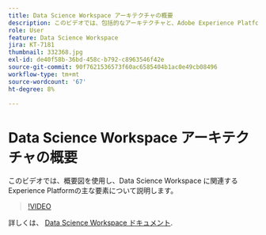 ```yaml
---
title: Data Science Workspace アーキテクチャの概要
description: このビデオでは、包括的なアーキテクチャと、Adobe Experience Platformの Data Science Workspace の主な要素について説明します。
role: User
feature: Data Science Workspace
jira: KT-7181
thumbnail: 332368.jpg
exl-id: de40f58b-36bd-458c-b792-c8963546f42e
source-git-commit: 90f7621536573f60ac6585404b1ac0e49cb08496
workflow-type: tm+mt
source-wordcount: '67'
ht-degree: 8%

---
```


# Data Science Workspace アーキテクチャの概要

このビデオでは、概要図を使用し、Data Science Workspace に関連するExperience Platformの主な要素について説明します。

>[!VIDEO](https://video.tv.adobe.com/v/332368)

詳しくは、 [Data Science Workspace ドキュメント](https://experienceleague.adobe.com/docs/experience-platform/data-science-workspace/home.html?lang=ja).
